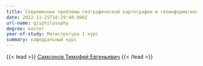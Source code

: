 ```yaml
---
title: Современные проблемы географической картографии и геоинформатики
date: 2022-11-25T18:29:48.990Z
url-name: gisphilosophy
degree: master
year-of-study: Магистратура 1 курс
summary: кафедральный курс
---
```

{{< lead >}} [Самсонов Тимофей Евгеньевич](../../../about/staff/samsonov) {{< /lead >}}
